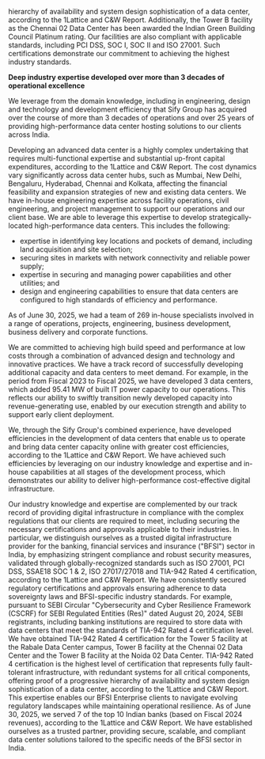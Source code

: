 hierarchy of availability and system design sophistication of a data center, according to the 1Lattice and C&W Report. Additionally, the Tower B facility as the Chennai 02 Data Center has been awarded the Indian Green Building Council Platinum rating. Our facilities are also compliant with applicable standards, including PCI DSS, SOC I, SOC II and ISO 27001. Such certifications demonstrate our commitment to achieving the highest industry standards.

**Deep industry expertise developed over more than 3 decades of operational excellence**

We leverage from the domain knowledge, including in engineering, design and technology and development efficiency that Sify Group has acquired over the course of more than 3 decades of operations and over 25 years of providing high-performance data center hosting solutions to our clients across India.

Developing an advanced data center is a highly complex undertaking that requires multi-functional expertise and substantial up-front capital expenditures, according to the 1Lattice and C&W Report. The cost dynamics vary significantly across data center hubs, such as Mumbai, New Delhi, Bengaluru, Hyderabad, Chennai and Kolkata, affecting the financial feasibility and expansion strategies of new and existing data centers. We have in-house engineering expertise across facility operations, civil engineering, and project management to support our operations and our client base. We are able to leverage this expertise to develop strategically-located high-performance data centers. This includes the following:

* expertise in identifying key locations and pockets of demand, including land acquisition and site selection;
* securing sites in markets with network connectivity and reliable power supply;
* expertise in securing and managing power capabilities and other utilities; and
* design and engineering capabilities to ensure that data centers are configured to high standards of efficiency and performance.

As of June 30, 2025, we had a team of 269 in-house specialists involved in a range of operations, projects, engineering, business development, business delivery and corporate functions.

We are committed to achieving high build speed and performance at low costs through a combination of advanced design and technology and innovative practices. We have a track record of successfully developing additional capacity and data centers to meet demand. For example, in the period from Fiscal 2023 to Fiscal 2025, we have developed 3 data centers, which added 95.41 MW of built IT power capacity to our operations. This reflects our ability to swiftly transition newly developed capacity into revenue-generating use, enabled by our execution strength and ability to support early client deployment.

We, through the Sify Group's combined experience, have developed efficiencies in the development of data centers that enable us to operate and bring data center capacity online with greater cost efficiencies, according to the 1Lattice and C&W Report. We have achieved such efficiencies by leveraging on our industry knowledge and expertise and in-house capabilities at all stages of the development process, which demonstrates our ability to deliver high-performance cost-effective digital infrastructure.

Our industry knowledge and expertise are complemented by our track record of providing digital infrastructure in compliance with the complex regulations that our clients are required to meet, including securing the necessary certifications and approvals applicable to their industries. In particular, we distinguish ourselves as a trusted digital infrastructure provider for the banking, financial services and insurance ("BFSI") sector in India, by emphasizing stringent compliance and robust security measures, validated through globally-recognized standards such as ISO 27001, PCI DSS, SSAE18 SOC 1 & 2, ISO 27017/27018 and TIA-942 Rated 4 certification, according to the 1Lattice and C&W Report. We have consistently secured regulatory certifications and approvals ensuring adherence to data sovereignty laws and BFSI-specific industry standards. For example, pursuant to SEBI Circular "Cybersecurity and Cyber Resilience Framework (CSCRF) for SEBI Regulated Entities (Res)" dated August 20, 2024, SEBI registrants, including banking institutions are required to store data with data centers that meet the standards of TIA-942 Rated 4 certification level. We have obtained TIA-942 Rated 4 certification for the Tower 5 facility at the Rabale Data Center campus, Tower B facility at the Chennai 02 Data Center and the Tower B facility at the Noida 02 Data Center. TIA-942 Rated 4 certification is the highest level of certification that represents fully fault-tolerant infrastructure, with redundant systems for all critical components, offering proof of a progressive hierarchy of availability and system design sophistication of a data center, according to the 1Lattice and C&W Report. This expertise enables our BFSI Enterprise clients to navigate evolving regulatory landscapes while maintaining operational resilience. As of June 30, 2025, we served 7 of the top 10 Indian banks (based on Fiscal 2024 revenues), according to the 1Lattice and C&W Report. We have established ourselves as a trusted partner, providing secure, scalable, and compliant data center solutions tailored to the specific needs of the BFSI sector in India.